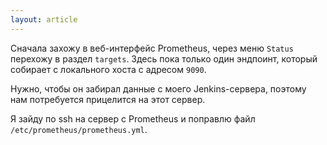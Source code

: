 ```yaml
---
layout: article
---
```

Сначала захожу в веб-интерфейс Prometheus, через меню `Status` перехожу в раздел `targets`. Здесь пока только один эндпоинт, который собирает с локального хоста с адресом `9090`.

Нужно, чтобы он забирал данные с моего Jenkins-сервера, поэтому нам потребуется прицелится на этот сервер. 

Я зайду по ssh на сервер с Prometheus и поправлю файл `/etc/prometheus/prometheus.yml`.
